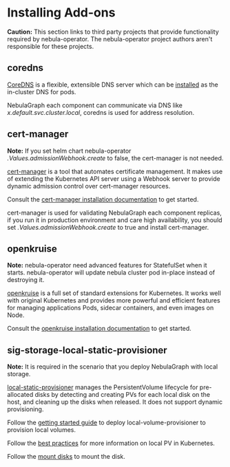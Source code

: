 # Installing Add-ons

**Caution:**
This section links to third party projects that provide functionality required by nebula-operator. The nebula-operator project authors aren't responsible for these projects.

## coredns
[CoreDNS](https://coredns.io/) is a flexible, extensible DNS server which can be [installed](https://github.com/coredns/deployment/tree/master/kubernetes) as the in-cluster DNS for pods.

NebulaGraph each component can communicate via DNS like _x.default.svc.cluster.local_, coredns is used for address resolution.

## cert-manager
**Note:**
If you set helm chart nebula-operator _.Values.admissionWebhook.create_ to false, the cert-manager is not needed. 

[cert-manager](https://cert-manager.io/) is a tool that automates certificate management. It makes use of extending the Kubernetes API server using a Webhook server to provide dynamic admission control over cert-manager resources. 

Consult the [cert-manager installation documentation](https://cert-manager.io/docs/installation/kubernetes/) to get started.

cert-manager is used for validating NebulaGraph each component replicas, if you run it in production environment and care high availability, you should set  _.Values.admissionWebhook.create_ to true and install cert-manager.

## openkruise
**Note:**
nebula-operator need advanced features for StatefulSet when it starts. nebula-operator will update nebula cluster pod in-place instead of destroying it.

[openkruise](https://openkruise.io/en-us/)  is a full set of standard extensions for Kubernetes. It works well with original Kubernetes and provides more powerful and efficient features for managing applications Pods, sidecar containers, and even images on Node.

Consult the [openkruise installation documentation](https://openkruise.io/en-us/docs/installation.html) to get started.

## sig-storage-local-static-provisioner
**Note:**
It is required in the scenario that you deploy NebulaGraph with local storage.

[local-static-provisioner](https://github.com/kubernetes-sigs/sig-storage-local-static-provisioner) manages the PersistentVolume lifecycle for pre-allocated disks by detecting and creating PVs for each local disk on the host, and cleaning up the disks when released. It does not support dynamic provisioning.

Follow the [getting started guide](https://github.com/kubernetes-sigs/sig-storage-local-static-provisioner/blob/master/docs/getting-started.md) to deploy local-volume-provisioner to provision local volumes.

Follow the [best practices](https://github.com/kubernetes-sigs/sig-storage-local-static-provisioner/blob/master/docs/best-practices.md) for more information on local PV in Kubernetes.

Follow the [mount disks](https://github.com/kubernetes-sigs/sig-storage-local-static-provisioner/blob/master/docs/operations.md#sharing-a-disk-filesystem-by-multiple-filesystem-pvs) to mount the disk.
